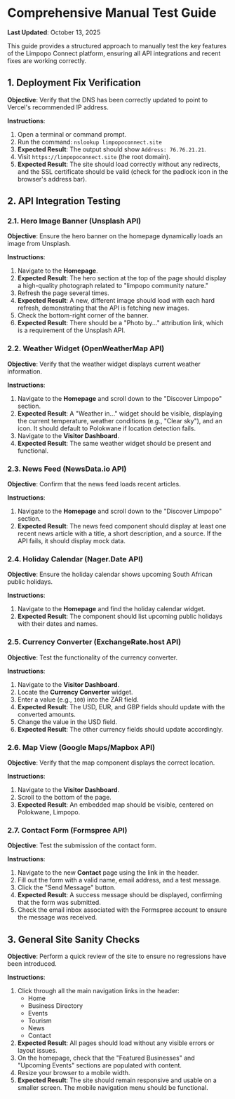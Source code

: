 # Comprehensive Manual Test Guide

**Last Updated**: October 13, 2025

This guide provides a structured approach to manually test the key features of the Limpopo Connect platform, ensuring all API integrations and recent fixes are working correctly.

## 1. Deployment Fix Verification

**Objective**: Verify that the DNS has been correctly updated to point to Vercel's recommended IP address.

**Instructions**:

1.  Open a terminal or command prompt.
2.  Run the command: `nslookup limpopoconnect.site`
3.  **Expected Result**: The output should show `Address: 76.76.21.21`.
4.  Visit `https://limpopoconnect.site` (the root domain).
5.  **Expected Result**: The site should load correctly without any redirects, and the SSL certificate should be valid (check for the padlock icon in the browser's address bar).

## 2. API Integration Testing

### 2.1. Hero Image Banner (Unsplash API)

**Objective**: Ensure the hero banner on the homepage dynamically loads an image from Unsplash.

**Instructions**:

1.  Navigate to the **Homepage**.
2.  **Expected Result**: The hero section at the top of the page should display a high-quality photograph related to "limpopo community nature."
3.  Refresh the page several times.
4.  **Expected Result**: A new, different image should load with each hard refresh, demonstrating that the API is fetching new images.
5.  Check the bottom-right corner of the banner.
6.  **Expected Result**: There should be a "Photo by..." attribution link, which is a requirement of the Unsplash API.

### 2.2. Weather Widget (OpenWeatherMap API)

**Objective**: Verify that the weather widget displays current weather information.

**Instructions**:

1.  Navigate to the **Homepage** and scroll down to the "Discover Limpopo" section.
2.  **Expected Result**: A "Weather in..." widget should be visible, displaying the current temperature, weather conditions (e.g., "Clear sky"), and an icon. It should default to Polokwane if location detection fails.
3.  Navigate to the **Visitor Dashboard**.
4.  **Expected Result**: The same weather widget should be present and functional.

### 2.3. News Feed (NewsData.io API)

**Objective**: Confirm that the news feed loads recent articles.

**Instructions**:

1.  Navigate to the **Homepage** and scroll down to the "Discover Limpopo" section.
2.  **Expected Result**: The news feed component should display at least one recent news article with a title, a short description, and a source. If the API fails, it should display mock data.

### 2.4. Holiday Calendar (Nager.Date API)

**Objective**: Ensure the holiday calendar shows upcoming South African public holidays.

**Instructions**:

1.  Navigate to the **Homepage** and find the holiday calendar widget.
2.  **Expected Result**: The component should list upcoming public holidays with their dates and names.

### 2.5. Currency Converter (ExchangeRate.host API)

**Objective**: Test the functionality of the currency converter.

**Instructions**:

1.  Navigate to the **Visitor Dashboard**.
2.  Locate the **Currency Converter** widget.
3.  Enter a value (e.g., `100`) into the ZAR field.
4.  **Expected Result**: The USD, EUR, and GBP fields should update with the converted amounts.
5.  Change the value in the USD field.
6.  **Expected Result**: The other currency fields should update accordingly.

### 2.6. Map View (Google Maps/Mapbox API)

**Objective**: Verify that the map component displays the correct location.

**Instructions**:

1.  Navigate to the **Visitor Dashboard**.
2.  Scroll to the bottom of the page.
3.  **Expected Result**: An embedded map should be visible, centered on Polokwane, Limpopo.

### 2.7. Contact Form (Formspree API)

**Objective**: Test the submission of the contact form.

**Instructions**:

1.  Navigate to the new **Contact** page using the link in the header.
2.  Fill out the form with a valid name, email address, and a test message.
3.  Click the "Send Message" button.
4.  **Expected Result**: A success message should be displayed, confirming that the form was submitted.
5.  Check the email inbox associated with the Formspree account to ensure the message was received.

## 3. General Site Sanity Checks

**Objective**: Perform a quick review of the site to ensure no regressions have been introduced.

**Instructions**:

1.  Click through all the main navigation links in the header:
    *   Home
    *   Business Directory
    *   Events
    *   Tourism
    *   News
    *   Contact
2.  **Expected Result**: All pages should load without any visible errors or layout issues.
3.  On the homepage, check that the "Featured Businesses" and "Upcoming Events" sections are populated with content.
4.  Resize your browser to a mobile width.
5.  **Expected Result**: The site should remain responsive and usable on a smaller screen. The mobile navigation menu should be functional.
